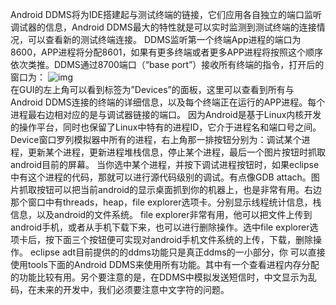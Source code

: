 Android DDMS将为IDE搭建起与测试终端的链接，它们应用各自独立的端口监听调试器的信息，Android DDMS最大的特性就是可以实时监测到测试终端的连接情况，可以查看新的测试终端连接。
DDMS监听第一个终端App进程的端口为8600，APP进程将分配8601，如果有更多终端或者更多APP进程将按照这个顺序依次类推。DDMS通过8700端口（“base port”）接收所有终端的指令，打开后的窗口为：
![img](P)  
在GUI的左上角可以看到标签为”Devices”的面板，这里可以查看到所有与Android DDMS连接的终端的详细信息，以及每个终端正在运行的APP进程。每个进程最右边相对应的是与调试器链接的端口。
因为Android是基于Linux内核开发的操作平台，同时也保留了Linux中特有的进程ID，它介于进程名和端口号之间。Device窗口罗列模拟器中所有的进程，右上角那一排按钮分别为：调试某个进程，更新某个进程，更新进程堆栈信息，停止某个进程，最后一个图片按钮时抓取android目前的屏幕。
当你选中某个进程，并按下调试进程按钮时，如果eclipse中有这个进程的代码，那就可以进行源代码级别的调试。有点像GDB attach。图片抓取按钮可以把当前android的显示桌面抓到你的机器上，也是非常有用。右边那个窗口中有threads，heap，file explorer选项卡。分别显示线程统计信息，栈信息，以及android的文件系统。
file explorer非常有用，他可以把文件上传到android手机，或者从手机下载下来，也可以进行删除操作。选中file explorer选项卡后，按下面三个按钮便可实现对android手机文件系统的上传，下载，删除操作。
eclipse adt目前提供的的ddms功能只是真正ddms的一小部分，你 可以直接使用tools下面的Android DDMS来使用所有功能。其中有一个查看进程内存分配的功能比较有用。另个要注意的是，在DDMS中模拟发送短信时，中文显示为乱码，在未来的开发中，我们必须要注意中文字符的问题。